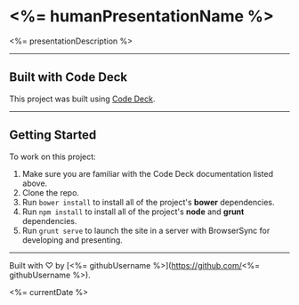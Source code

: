 # <%= humanPresentationName %>
<%= presentationDescription %>

---

## Built with Code Deck

This project was built using [Code Deck](https://github.com/trevordmiller/generator-code-deck).

---

## Getting Started

To work on this project:

1. Make sure you are familiar with the Code Deck documentation listed above.
2. Clone the repo.
3. Run `bower install` to install all of the project's **bower** dependencies.
4. Run `npm install` to install all of the project's **node** and **grunt** dependencies.
5. Run `grunt serve` to launch the site in a server with BrowserSync for developing and presenting.

---

Built with ♡ by [<%= githubUsername %>](https://github.com/<%= githubUsername %>).

<%= currentDate %>

